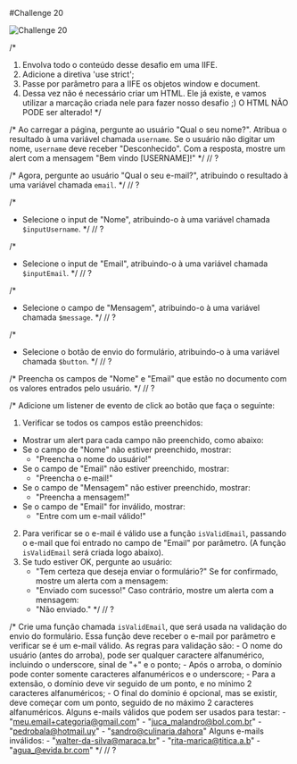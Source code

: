 #Challenge 20

![Challenge 20]()

/*
1. Envolva todo o conteúdo desse desafio em uma IIFE.
2. Adicione a diretiva 'use strict';
3. Passe por parâmetro para a IIFE os objetos window e document.
4. Dessa vez não é necessário criar um HTML. Ele já existe, e vamos utilizar
a marcação criada nele para fazer nosso desafio ;)
O HTML NÃO PODE ser alterado!
*/

/*
Ao carregar a página, pergunte ao usuário "Qual o seu nome?". Atribua o
resultado à uma variável chamada `username`. Se o usuário não digitar um
nome, `username` deve receber "Desconhecido".
Com a resposta, mostre um alert com a mensagem "Bem vindo [USERNAME]!"
*/
// ?

/*
Agora, pergunte ao usuário "Qual o seu e-mail?", atribuindo o resultado à
uma variável chamada `email`.
*/
// ?

/*
- Selecione o input de "Nome", atribuindo-o à uma variável chamada
`$inputUsername`.
*/
// ?

/*
- Selecione o input de "Email", atribuindo-o à uma variável chamada
`$inputEmail`.
*/
// ?

/*
- Selecione o campo de "Mensagem", atribuindo-o à uma variável chamada
`$message`.
*/
// ?

/*
- Selecione o botão de envio do formulário, atribuindo-o à uma variável
chamada `$button`.
*/
// ?

/*
Preencha os campos de "Nome" e "Email" que estão no documento com os valores
entrados pelo usuário.
*/
// ?

/*
Adicione um listener de evento de click ao botão que faça o seguinte:
1. Verificar se todos os campos estão preenchidos:
- Mostrar um alert para cada campo não preenchido, como abaixo:
- Se o campo de "Nome" não estiver preenchido, mostrar:
    - "Preencha o nome do usuário!"
- Se o campo de "Email" não estiver preenchido, mostrar:
    - "Preencha o e-mail!"
- Se o campo de "Mensagem" não estiver preenchido, mostrar:
    - "Preencha a mensagem!"
- Se o campo de "Email" for inválido, mostrar:
    - "Entre com um e-mail válido!"
2. Para verificar se o e-mail é válido use a função `isValidEmail`, passando
o e-mail que foi entrado no campo de "Email" por parâmetro. (A função
`isValidEmail` será criada logo abaixo).
3. Se tudo estiver OK, pergunte ao usuário:
    - "Tem certeza que deseja enviar o formulário?"
Se for confirmado, mostre um alerta com a mensagem:
    - "Enviado com sucesso!"
Caso contrário, mostre um alerta com a mensagem:
    - "Não enviado."
*/
// ?

/*
Crie uma função chamada `isValidEmail`, que será usada na validação do
envio do formulário.
Essa função deve receber o e-mail por parâmetro e verificar se é um e-mail
válido.
As regras para validação são:
    - O nome do usuário (antes do arroba), pode ser qualquer caractere
    alfanumérico, incluindo o underscore, sinal de "+" e o ponto;
    - Após o arroba, o domínio pode conter somente caracteres alfanuméricos
    e o underscore;
    - Para a extensão, o domínio deve vir seguido de um ponto, e no mínimo
    2 caracteres alfanuméricos;
    - O final do domínio é opcional, mas se existir, deve começar com um
    ponto, seguido de no máximo 2 caracteres alfanuméricos.
Alguns e-mails válidos que podem ser usados para testar:
    - "meu.email+categoria@gmail.com"
    - "juca_malandro@bol.com.br"
    - "pedrobala@hotmail.uy"
    - "sandro@culinaria.dahora"
Alguns e-mails inválidos:
    - "walter-da-silva@maraca.br"
    - "rita-marica@titica.a.b"
    - "agua_@evida.br.com"
*/
// ?